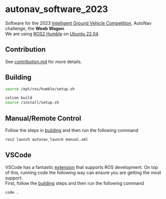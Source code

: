 # autonav_software_2023

Software for the 2023 [Intelligent Ground Vehicle Competition](http://www.igvc.org/), AutoNav challenge, the **Weeb Wagon**.  
We are using [ROS2 Humble](https://docs.ros.org/en/humble/index.html) on [Ubuntu 22.04](https://releases.ubuntu.com/22.04/).

## Contribution

See [contribution.md](/docs/contribution.md) for more details.

## Building

```bash
source /opt/ros/humble/setup.sh

colcon build
source /install/setup.sh
```

## Manual/Remote Control

Follow the steps in [building](#building) and then run the following command
```bash
ros2 launch autonav_launch manual.xml
```

## VSCode

VSCode has a fantastic [extension](https://marketplace.visualstudio.com/items?itemName=ms-iot.vscode-ros) that supports ROS development. On top of this, running code the following way can ensure you are getting the most support.  
First, follow the [building](#building) steps and then run the following command
```bash
code .
```
